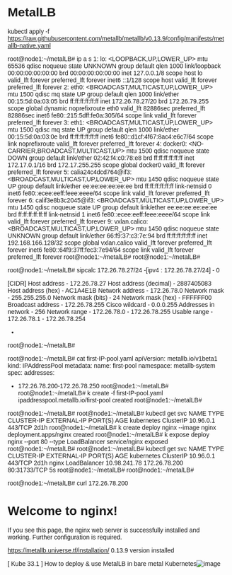 # MetalLB


kubectl apply -f https://raw.githubusercontent.com/metallb/metallb/v0.13.9/config/manifests/metallb-native.yaml

root@node1:~/metalLB# ip a s
1: lo: <LOOPBACK,UP,LOWER_UP> mtu 65536 qdisc noqueue state UNKNOWN group default qlen 1000
    link/loopback 00:00:00:00:00:00 brd 00:00:00:00:00:00
    inet 127.0.0.1/8 scope host lo
       valid_lft forever preferred_lft forever
    inet6 ::1/128 scope host
       valid_lft forever preferred_lft forever
2: eth0: <BROADCAST,MULTICAST,UP,LOWER_UP> mtu 1500 qdisc mq state UP group default qlen 1000
    link/ether 00:15:5d:0a:03:05 brd ff:ff:ff:ff:ff:ff
    inet 172.26.78.27/20 brd 172.26.79.255 scope global dynamic noprefixroute eth0
       valid_lft 82886sec preferred_lft 82886sec
    inet6 fe80::215:5dff:fe0a:305/64 scope link
       valid_lft forever preferred_lft forever
3: eth1: <BROADCAST,MULTICAST,UP,LOWER_UP> mtu 1500 qdisc mq state UP group default qlen 1000
    link/ether 00:15:5d:0a:03:0e brd ff:ff:ff:ff:ff:ff
    inet6 fe80::d1cf:4f67:8ac4:e6c7/64 scope link noprefixroute
       valid_lft forever preferred_lft forever
4: docker0: <NO-CARRIER,BROADCAST,MULTICAST,UP> mtu 1500 qdisc noqueue state DOWN group default
    link/ether 02:42:f4:c0:78:e8 brd ff:ff:ff:ff:ff:ff
    inet 172.17.0.1/16 brd 172.17.255.255 scope global docker0
       valid_lft forever preferred_lft forever
5: calia24c4dcd764@if3: <BROADCAST,MULTICAST,UP,LOWER_UP> mtu 1450 qdisc noqueue state UP group default
    link/ether ee:ee:ee:ee:ee:ee brd ff:ff:ff:ff:ff:ff link-netnsid 0
    inet6 fe80::ecee:eeff:feee:eeee/64 scope link
       valid_lft forever preferred_lft forever
6: calif3e8b3c2045@if3: <BROADCAST,MULTICAST,UP,LOWER_UP> mtu 1450 qdisc noqueue state UP group default
    link/ether ee:ee:ee:ee:ee:ee brd ff:ff:ff:ff:ff:ff link-netnsid 1
    inet6 fe80::ecee:eeff:feee:eeee/64 scope link
       valid_lft forever preferred_lft forever
9: vxlan.calico: <BROADCAST,MULTICAST,UP,LOWER_UP> mtu 1450 qdisc noqueue state UNKNOWN group default
    link/ether 66:f9:37:c3:7e:94 brd ff:ff:ff:ff:ff:ff
    inet 192.168.166.128/32 scope global vxlan.calico
       valid_lft forever preferred_lft forever
    inet6 fe80::64f9:37ff:fec3:7e94/64 scope link
       valid_lft forever preferred_lft forever
root@node1:~/metalLB#
root@node1:~/metalLB#

root@node1:~/metalLB# sipcalc 172.26.78.27/24
-[ipv4 : 172.26.78.27/24] - 0

[CIDR]
Host address            - 172.26.78.27
Host address (decimal)  - 2887405083
Host address (hex)      - AC1A4E1B
Network address         - 172.26.78.0
Network mask            - 255.255.255.0
Network mask (bits)     - 24
Network mask (hex)      - FFFFFF00
Broadcast address       - 172.26.78.255
Cisco wildcard          - 0.0.0.255
Addresses in network    - 256
Network range           - 172.26.78.0 - 172.26.78.255
Usable range            - 172.26.78.1 - 172.26.78.254

-
root@node1:~/metalLB#

root@node1:~/metalLB# cat first-IP-pool.yaml
apiVersion: metallb.io/v1beta1
kind: IPAddressPool
metadata:
  name: first-pool
  namespace: metallb-system
spec:
  addresses:
  - 172.26.78.200-172.26.78.250
root@node1:~/metalLB#
root@node1:~/metalLB# k create -f first-IP-pool.yaml
ipaddresspool.metallb.io/first-pool created
root@node1:~/metalLB#


root@node1:~/metalLB#
root@node1:~/metalLB# kubectl get svc
NAME         TYPE        CLUSTER-IP   EXTERNAL-IP   PORT(S)   AGE
kubernetes   ClusterIP   10.96.0.1    <none>        443/TCP   2d1h
root@node1:~/metalLB# k create deploy nginx --image nginx
deployment.apps/nginx created
root@node1:~/metalLB# k expose deploy nginx --port 80 --type LoadBalancer
service/nginx exposed
root@node1:~/metalLB#
root@node1:~/metalLB# kubectl get svc
NAME         TYPE           CLUSTER-IP     EXTERNAL-IP     PORT(S)        AGE
kubernetes   ClusterIP      10.96.0.1      <none>          443/TCP        2d1h
nginx        LoadBalancer   10.98.241.78   172.26.78.200   80:31733/TCP   5s
root@node1:~/metalLB#
root@node1:~/metalLB#

root@node1:~/metalLB# curl 172.26.78.200
<!DOCTYPE html>
<html>
<head>
<title>Welcome to nginx!</title>
<style>
html { color-scheme: light dark; }
body { width: 35em; margin: 0 auto;
font-family: Tahoma, Verdana, Arial, sans-serif; }
</style>
</head>
<body>
<h1>Welcome to nginx!</h1>
<p>If you see this page, the nginx web server is successfully installed and
working. Further configuration is required.</p>


https://metallb.universe.tf/installation/   0.13.9 version installed

[ Kube 33.1 ] How to deploy & use MetalLB in bare metal Kubernetes![image](https://user-images.githubusercontent.com/52405974/233828785-53b1d1b2-57c7-4ad8-9e73-f6a3b00ea3f9.png)
